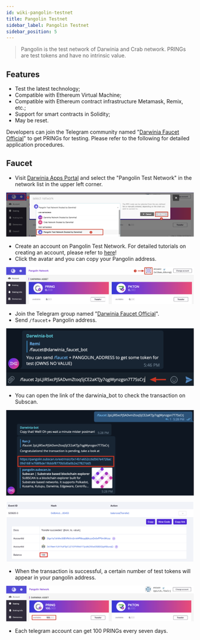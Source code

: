```yaml
---
id: wiki-pangolin-testnet
title: Pangolin Testnet
sidebar_label: Pangolin Testnet
sidebar_position: 5
---
```


>Pangolin is the test network of Darwinia and Crab network. PRINGs are test tokens and have no intrinsic value.

## Features

- Test the latest technology;
- Compatible with Ethereum Virtual Machine;
- Compatible with Ethereum contract infrastructure Metamask, Remix, etc.;
- Support for smart contracts in Solidity;
- May be reset.

Developers can join the Telegram community named "[Darwinia Faucet Official](https://t.me/darwiniafaucet_official)" to get PRINGs for testing. Please refer to the following for detailed application procedures.

## Faucet

- Visit [Darwinia Apps Portal](https://apps.darwinia.network/#/account) and select the "Pangolin Test Network" in the network list in the upper left corner.

![01](../assets/wiki-pangolin-testnet-01.png)

- Create an account on Pangolin Test Network. For detailed tutorials on creating an account, please refer to [here](https://docs.darwinia.network/en/quick-start-account)!
- Click the avatar and you can copy your Pangolin address.

![02](../assets/wiki-pangolin-testnet-02.png)

- Join the Telegram group named "[Darwinia Faucet Official](https://t.me/darwiniafaucet_official)".
- Send `/faucet`+ Pangolin address.

![03](../assets/wiki-pangolin-testnet-03.png)

- You can open the link of the darwinia_bot to check the transaction on Subscan.

![04](../assets/wiki-pangolin-testnet-04.png)

![05](../assets/wiki-pangolin-testnet-05.png)

- When the transaction is successful, a certain number of test tokens will appear in your pangolin address.

![06](../assets/wiki-pangolin-testnet-06.png)

- Each telegram account can get 100 PRINGs every seven days.